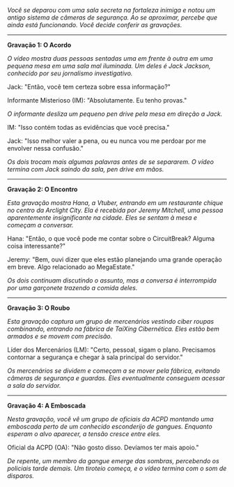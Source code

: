 _Você se deparou com uma sala secreta na fortaleza inimiga e notou um antigo sistema de câmeras de segurança. Ao se aproximar, percebe que ainda está funcionando. Você decide conferir as gravações._

---

**Gravação 1: O Acordo**

_O vídeo mostra duas pessoas sentadas uma em frente à outra em uma pequena mesa em uma sala mal iluminada. Um deles é Jack Jackson, conhecido por seu jornalismo investigativo._

Jack: "Então, você tem certeza sobre essa informação?"

Informante Misterioso (IM): "Absolutamente. Eu tenho provas."

_O informante desliza um pequeno pen drive pela mesa em direção a Jack._

IM: "Isso contém todas as evidências que você precisa."

Jack: "Isso melhor valer a pena, ou eu nunca vou me perdoar por me envolver nessa confusão."

_Os dois trocam mais algumas palavras antes de se separarem. O vídeo termina com Jack saindo da sala, pen drive em mãos._

---

**Gravação 2: O Encontro**

_Esta gravação mostra Hana, a Vtuber, entrando em um restaurante chique no centro da Arclight City. Ela é recebida por Jeremy Mitchell, uma pessoa aparentemente insignificante na cidade. Eles se sentam à mesa e começam a conversar._

Hana: "Então, o que você pode me contar sobre o CircuitBreak? Alguma coisa interessante?"

Jeremy: "Bem, ouvi dizer que eles estão planejando uma grande operação em breve. Algo relacionado ao MegaEstate."

_Os dois continuam discutindo o assunto, mas a conversa é interrompida por uma garçonete trazendo a comida deles._

---

**Gravação 3: O Roubo**

_Esta gravação captura um grupo de mercenários vestindo ciber roupas combinando, entrando na fábrica de TaiXing Cibernética. Eles estão bem armados e se movem com precisão._

Líder dos Mercenários (LM): "Certo, pessoal, sigam o plano. Precisamos contornar a segurança e chegar à sala principal do servidor."

_Os mercenários se dividem e começam a se mover pela fábrica, evitando câmeras de segurança e guardas. Eles eventualmente conseguem acessar a sala do servidor._

---

**Gravação 4: A Emboscada**

_Nesta gravação, você vê um grupo de oficiais da ACPD montando uma emboscada perto de um conhecido esconderijo de gangues. Enquanto esperam o alvo aparecer, a tensão cresce entre eles._

Oficial da ACPD (OA): "Não gosto disso. Devíamos ter mais apoio."

_De repente, um membro da gangue emerge das sombras, percebendo os policiais tarde demais. Um tiroteio começa, e o vídeo termina com o som de disparos._
